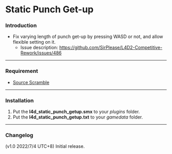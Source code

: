 # Static Punch Get-up

### Introduction
- Fix varying length of punch get-up by pressing WASD or not, and allow flexible setting on it.
  - Issue description: https://github.com/SirPlease/L4D2-Competitive-Rework/issues/486

<hr>

### Requirement
- [Source Scramble](https://forums.alliedmods.net/showthread.php?t=317175)

<hr>

### Installation
1. Put the **l4d_static_punch_getup.smx** to your _plugins_ folder.
2. Put the **l4d_static_punch_getup.txt** to your _gamedata_ folder.

<hr>

### Changelog
(v1.0 2022/7/4 UTC+8) Initial release.
